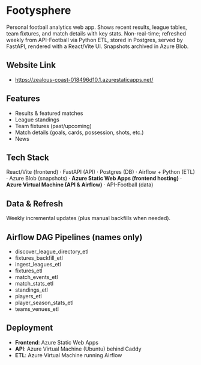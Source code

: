 # Footysphere

Personal football analytics web app. Shows recent results, league tables, team fixtures, and match details with key stats. Non-real-time; refreshed weekly from API-Football via Python ETL, stored in Postgres, served by FastAPI, rendered with a React/Vite UI. Snapshots archived in Azure Blob.

## Website Link 
- https://zealous-coast-018496d10.1.azurestaticapps.net/ 

## Features
- Results & featured matches
- League standings
- Team fixtures (past/upcoming)
- Match details (goals, cards, possession, shots, etc.)
- News

## Tech Stack
React/Vite (frontend) · FastAPI (API) · Postgres (DB) · Airflow + Python (ETL) · Azure Blob (snapshots) · **Azure Static Web Apps (frontend hosting)** · **Azure Virtual Machine (API & Airflow)** · API-Football (data)

## Data & Refresh
Weekly incremental updates (plus manual backfills when needed). 

## Airflow DAG Pipelines (names only)
- discover_league_directory_etl
- fixtures_backfill_etl
- ingest_leagues_etl
- fixtures_etl
- match_events_etl
- match_stats_etl
- standings_etl
- players_etl
- player_season_stats_etl
- teams_venues_etl

## Deployment 
- **Frontend**: Azure Static Web Apps 
- **API**: Azure Virtual Machine (Ubuntu) behind Caddy
- **ETL**: Azure Virtual Machine running Airflow 

